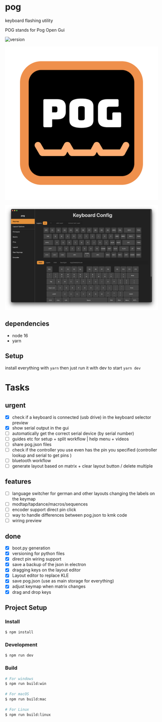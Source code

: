 # pog
keyboard flashing utility

POG stands for Pog Open Gui

![version](https://badgen.net/badge/version/v0.5.0/green )

![logo](build/icon.png?raw=true)

![preview](resources/pog-thumbnail.png?raw=true)

## dependencies
* node 16
* yarn

## Setup
install everything with
`yarn`
then just run it with dev to start
`yarn dev`


# Tasks
## urgent
- [x] check if a keyboard is connected (usb drive) in the keyboard selector preview
- [x] show serial output in the gui
- [ ] automatically get the correct serial device (by serial number)
- [ ] guides etc for setup + split workflow | help menu + videos
- [ ] share pog.json files
- [ ] check if the controller you use even has the pin you specified (controller lookup and serial to get pins )
- [ ] bluetooth workflow
- [ ] generate layout based on matrix + clear layout button / delete multiple

## features
- [ ] language switcher for german and other layouts changing the labels on the keymap
- [ ] modtap/tapdance/macros/sequences
- [ ] encoder support direct pin click
- [ ] way to handle differences between pog.json to kmk code
- [ ] wiring preview

## done
- [x] boot.py generation
- [x] versioning for python files
- [x] direct pin wiring support
- [x] save a backup of the json in electron
- [x] dragging keys on the layout editor
- [x] Layout editor to replace KLE
- [x] save pog.json (use as main storage for everything)
- [x] adjust keymap when matrix changes
- [x] drag and drop keys

## Project Setup

### Install

```bash
$ npm install
```

### Development

```bash
$ npm run dev
```

### Build

```bash
# For windows
$ npm run build:win

# For macOS
$ npm run build:mac

# For Linux
$ npm run build:linux
```
